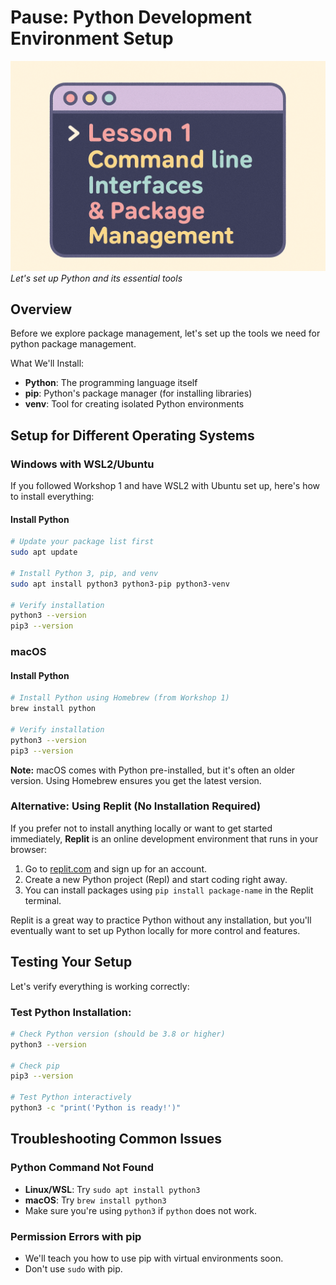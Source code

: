 # Pause: Python Development Environment Setup
![Terminal with colorful output](./CLIBanner.png)
_Let's set up Python and its essential tools_

## Overview

Before we explore package management, let's set up the tools we need for python package management.

What We'll Install:
- **Python**: The programming language itself
- **pip**: Python's package manager (for installing libraries)
- **venv**: Tool for creating isolated Python environments

## Setup for Different Operating Systems

### Windows with WSL2/Ubuntu

If you followed Workshop 1 and have WSL2 with Ubuntu set up, here's how to install everything:

#### Install Python
```bash
# Update your package list first
sudo apt update

# Install Python 3, pip, and venv
sudo apt install python3 python3-pip python3-venv

# Verify installation
python3 --version
pip3 --version
```

### macOS

#### Install Python
```bash
# Install Python using Homebrew (from Workshop 1)
brew install python

# Verify installation
python3 --version
pip3 --version
```

**Note:** macOS comes with Python pre-installed, but it's often an older version. Using Homebrew ensures you get the latest version.

### Alternative: Using Replit (No Installation Required)

If you prefer not to install anything locally or want to get started immediately, **Replit** is an online development environment that runs in your browser:

1. Go to [replit.com](https://replit.com) and sign up for an account.
2. Create a new Python project (Repl) and start coding right away.
3. You can install packages using `pip install package-name` in the Replit terminal.

Replit is a great way to practice Python without any installation, but you'll eventually want to set up Python locally for more control and features.

## Testing Your Setup
Let's verify everything is working correctly:

### Test Python Installation:
```bash
# Check Python version (should be 3.8 or higher)
python3 --version

# Check pip
pip3 --version

# Test Python interactively
python3 -c "print('Python is ready!')"
```

## Troubleshooting Common Issues
### Python Command Not Found
- **Linux/WSL**: Try `sudo apt install python3`
- **macOS**: Try `brew install python3`
- Make sure you're using `python3` if `python` does not work.

### Permission Errors with pip
- We'll teach you how to use pip with virtual environments soon.
- Don't use `sudo` with pip.